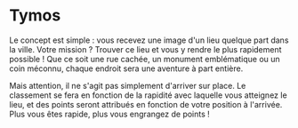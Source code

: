 # Tymos

Le concept est simple : vous recevez une image d'un lieu quelque part dans la ville. Votre mission ? Trouver ce lieu et vous y rendre le plus rapidement possible ! Que ce soit une rue cachée, un monument emblématique ou un coin méconnu, chaque endroit sera une aventure à part entière.

Mais attention, il ne s'agit pas simplement d'arriver sur place. Le classement se fera en fonction de la rapidité avec laquelle vous atteignez le lieu, et des points seront attribués en fonction de votre position à l'arrivée. Plus vous êtes rapide, plus vous engrangez de points !
